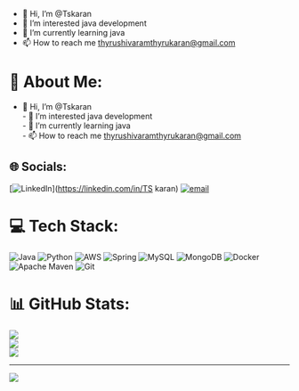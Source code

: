 - 👋 Hi, I’m @Tskaran
- 👀 I’m interested java development
- 🌱 I’m currently learning java 
- 📫 How to reach me thyrushivaramthyrukaran@gmail.com

# 💫 About Me:
- 👋 Hi, I’m @Tskaran<br>- 👀 I’m interested java development<br>- 🌱 I’m currently learning java <br>- 📫 How to reach me thyrushivaramthyrukaran@gmail.com<br>


## 🌐 Socials:
[![LinkedIn](https://img.shields.io/badge/LinkedIn-%230077B5.svg?logo=linkedin&logoColor=white)](https://linkedin.com/in/TS karan) [![email](https://img.shields.io/badge/Email-D14836?logo=gmail&logoColor=white)](mailto:thyrushivaramthyrukaran@gmail.com) 

# 💻 Tech Stack:
![Java](https://img.shields.io/badge/java-%23ED8B00.svg?style=for-the-badge&logo=openjdk&logoColor=white) ![Python](https://img.shields.io/badge/python-3670A0?style=for-the-badge&logo=python&logoColor=ffdd54) ![AWS](https://img.shields.io/badge/AWS-%23FF9900.svg?style=for-the-badge&logo=amazon-aws&logoColor=white) ![Spring](https://img.shields.io/badge/spring-%236DB33F.svg?style=for-the-badge&logo=spring&logoColor=white) ![MySQL](https://img.shields.io/badge/mysql-4479A1.svg?style=for-the-badge&logo=mysql&logoColor=white) ![MongoDB](https://img.shields.io/badge/MongoDB-%234ea94b.svg?style=for-the-badge&logo=mongodb&logoColor=white) ![Docker](https://img.shields.io/badge/docker-%230db7ed.svg?style=for-the-badge&logo=docker&logoColor=white) ![Apache Maven](https://img.shields.io/badge/Apache%20Maven-C71A36?style=for-the-badge&logo=Apache%20Maven&logoColor=white) ![Git](https://img.shields.io/badge/git-%23F05033.svg?style=for-the-badge&logo=git&logoColor=white)
# 📊 GitHub Stats:
![](https://github-readme-stats.vercel.app/api?username=tskaran&theme=merko&hide_border=false&include_all_commits=false&count_private=false)<br/>
![](https://nirzak-streak-stats.vercel.app/?user=tskaran&theme=merko&hide_border=false)<br/>
![](https://github-readme-stats.vercel.app/api/top-langs/?username=tskaran&theme=merko&hide_border=false&include_all_commits=false&count_private=false&layout=compact)

---
[![](https://visitcount.itsvg.in/api?id=tskaran&icon=0&color=0)](https://visitcount.itsvg.in)

<!-- Proudly created with GPRM ( https://gprm.itsvg.in ) -->
